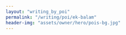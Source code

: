 ```yaml
---
layout: "writing_by_poi"
permalink: "/writing/poi/ek-balam"
header-img: "assets/owner/hero/pois-bg.jpg"
---
```

